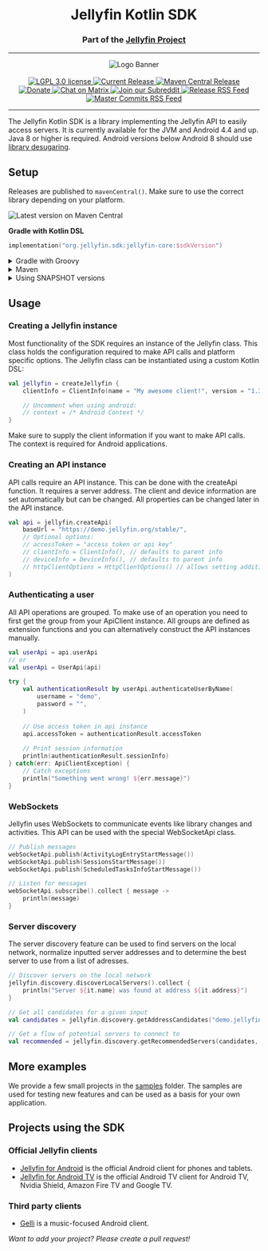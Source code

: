 <h1 align="center">Jellyfin Kotlin SDK</h1>
<h3 align="center">Part of the <a href="https://jellyfin.org/">Jellyfin Project</a></h3>

---

<p align="center">
<img alt="Logo Banner" src="https://raw.githubusercontent.com/jellyfin/jellyfin-ux/master/branding/SVG/banner-logo-solid.svg?sanitize=true"/>
<br/>
<br/>
<a href="https://github.com/jellyfin/jellyfin-sdk-kotlin">
<img alt="LGPL 3.0 license" src="https://img.shields.io/github/license/jellyfin/jellyfin-sdk-kotlin.svg"/>
</a>
<a href="https://github.com/jellyfin/jellyfin-sdk-kotlin/releases">
<img alt="Current Release" src="https://img.shields.io/github/release/jellyfin/jellyfin-sdk-kotlin.svg"/>
</a>
<a href="https://search.maven.org/search?q=org.jellyfin.sdk">
<img alt="Maven Central Release" src="https://img.shields.io/maven-central/v/org.jellyfin.sdk/jellyfin-core.svg"/>
</a>
<br/>
<a href="https://opencollective.com/jellyfin">
<img alt="Donate" src="https://img.shields.io/opencollective/all/jellyfin.svg?label=backers"/>
</a>
<a href="https://matrix.to/#/+jellyfin-android-dev:matrix.org">
<img alt="Chat on Matrix" src="https://img.shields.io/matrix/jellyfin-android-dev:matrix.org.svg?logo=matrix"/>
</a>
<a href="https://www.reddit.com/r/jellyfin">
<img alt="Join our Subreddit" src="https://img.shields.io/badge/reddit-r%2Fjellyfin-%23FF5700.svg"/>
</a>
<a href="https://github.com/jellyfin/jellyfin-sdk-kotlin/releases.atom">
<img alt="Release RSS Feed" src="https://img.shields.io/badge/rss-releases-ffa500?logo=rss" />
</a>
<a href="https://github.com/jellyfin/jellyfin-sdk-kotlin/commits/master.atom">
<img alt="Master Commits RSS Feed" src="https://img.shields.io/badge/rss-commits-ffa500?logo=rss" />
</a>
</p>

---

The Jellyfin Kotlin SDK is a library implementing the Jellyfin API to easily access servers. It is currently available
for the JVM and Android 4.4 and up. Java 8 or higher is required. Android versions below Android 8 should use
[library desugaring](https://developer.android.com/studio/write/java8-support#library-desugaring).

## Setup

Releases are published to `mavenCentral()`. Make sure to use the correct library depending on your
platform.

![Latest version on Maven Central](https://img.shields.io/maven-central/v/org.jellyfin.sdk/jellyfin-core.svg)

**Gradle with Kotlin DSL**

```kotlin
implementation("org.jellyfin.sdk:jellyfin-core:$sdkVersion")
```

<details>
  <summary>Gradle with Groovy</summary>
  
  ```groovy
  implementation "org.jellyfin.sdk:jellyfin-core:$sdkVersion"
   ```
</details>

<details>
  <summary>Maven</summary>
  
  ```xml
  <dependency>
      <groupId>org.jellyfin.sdk</groupId>
      <artifactId>jellyfin-core</artifactId>
      <version>$sdkVersion</version>
  </dependency>
   ```
</details>

<details>
  <summary>Using SNAPSHOT versions</summary>

  When working on new features in your application you might need a build of the SDK targetting the next server version.
  For this use case we publish two SNAPSHOT releases: `master-SNAPSHOT` and `openapi-unstable-SNAPSHOT`. To use the
  snaphot versions, add the snapshot repository to your build script:
  `https://s01.oss.sonatype.org/content/repositories/snapshots/`

  An example using Gradle with Kotlin DSL that only allows the `master-SNAPSHOT` version:

  ```kotlin
  repositories {
      maven("https://s01.oss.sonatype.org/content/repositories/snapshots/") {
          content {
              // Only allow SDK snapshots
              includeVersionByRegex("org\\.jellyfin\\.sdk", ".*", "master-SNAPSHOT")
          }
      }
  }
   ```
</details>

## Usage

### Creating a Jellyfin instance

Most functionality of the SDK requires an instance of the Jellyfin class. This class holds
the configuration required to make API calls and platform specific options. The Jellyfin class can
be instantiated using a custom Kotlin DSL:

```kotlin
val jellyfin = createJellyfin {
    clientInfo = ClientInfo(name = "My awesome client!", version = "1.33.7",)

    // Uncomment when using android:
    // context = /* Android Context */
}
```

Make sure to supply the client information if you want to make API calls. The context is required for Android
applications. 

### Creating an API instance

API calls require an API instance. This can be done with the createApi function. It requires a
server address. The client and device information are set automatically but can be changed. All
properties can be changed later in the API instance.

```kotlin
val api = jellyfin.createApi(
    baseUrl = "https://demo.jellyfin.org/stable/",
    // Optional options:
    // accessToken = "access token or api key"
    // clientInfo = ClientInfo(), // defaults to parent info
    // deviceInfo = DeviceInfo(), // defaults to parent info
    // httpClientOptions = HttpClientOptions() // allows setting additional options
)
```

### Authenticating a user

All API operations are grouped. To make use of an operation you need to first get the group from your ApiClient
instance. All groups are defined as extension functions and you can alternatively construct the API instances
manually.

```kotlin
val userApi = api.userApi
// or
val userApi = UserApi(api)

try {
    val authenticationResult by userApi.authenticateUserByName(
        username = "demo", 
        password = "",
    )
    
    // Use access token in api instance
    api.accessToken = authenticationResult.accessToken
    
    // Print session information
    println(authenticationResult.sessionInfo)
} catch(err: ApiClientException) {
    // Catch exceptions
    println("Something went wrong! ${err.message}")
}
```

### WebSockets

Jellyfin uses WebSockets to communicate events like library changes and activities. This API can be
used with the special WebSocketApi class.

```kotlin
// Publish messages
webSocketApi.publish(ActivityLogEntryStartMessage())
webSocketApi.publish(SessionsStartMessage())
webSocketApi.publish(ScheduledTasksInfoStartMessage())

// Listen for messages
webSocketApi.subscribe().collect { message ->
    println(message)
}
```

### Server discovery

The server discovery feature can be used to find servers on the local network, normalize inputted
server addresses and to determine the best server to use from a list of adresses.
 
```kotlin
// Discover servers on the local network
jellyfin.discovery.discoverLocalServers().collect {
    println("Server ${it.name} was found at address ${it.address}")
}

// Get all candidates for a given input
val candidates = jellyfin.discovery.getAddressCandidates("demo.jellyfin.org/stable")

// Get a flow of potential servers to connect to
val recommended = jellyfin.discovery.getRecommendedServers(candidates, RecommendedServerInfoScore.GOOD)
```

## More examples

We provide a few small projects in the [samples](/samples) folder. The samples are used for testing
new features and can be used as a basis for your own application.

## Projects using the SDK

### Official Jellyfin clients

  - [Jellyfin for Android](https://github.com/jellyfin/jellyfin-android) is the official Android client for phones and tablets.
  - [Jellyfin for Android TV](https://github.com/jellyfin/jellyfin-androidtv) is the official Android TV client for Android TV, Nvidia Shield, Amazon Fire TV and Google TV.

### Third party clients

  - [Gelli](https://github.com/dkanada/gelli) is a music-focused Android client.

_Want to add your project? Please create a pull request!_
